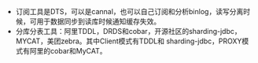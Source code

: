 
- 订阅工具是DTS，可以是cannal，也可以自己订阅和分析binlog，读写分离时候，可用于数据同步到读库时候通知缓存失效。
- 分库分表工具：阿里TDDL，DRDS和cobar，开源社区的sharding-jdbc，MYCAT，美团zebra。其中Client模式有TDDL和
sharding-jdbc，PROXY模式有阿里的cobar和MyCAT。